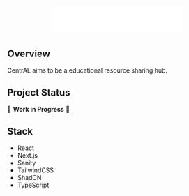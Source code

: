 <p align="center">
  <img src="assets\images\logowhite.png" alt="CentraAL" width="60%"/>
</p>

## Overview
CentrAL aims to be a educational resource sharing hub.

## Project Status
🚧 **Work in Progress** 🚧

## Stack

- React
- Next.js
- Sanity
- TailwindCSS
- ShadCN
- TypeScript